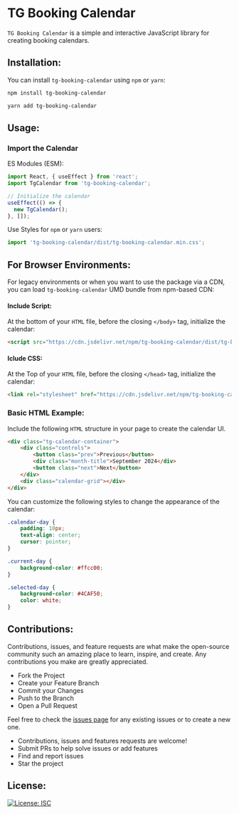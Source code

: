 # TG Booking Calendar

`TG Booking Calendar` is a simple and interactive JavaScript library for creating booking calendars.

## Installation:
You can install `tg-booking-calendar` using `npm` or `yarn`:
```bash
npm install tg-booking-calendar
```
```bash
yarn add tg-booking-calendar
```

## Usage:
### Import the Calendar

ES Modules (ESM):
```javascript
import React, { useEffect } from 'react';
import TgCalendar from 'tg-booking-calendar';

// Initialize the calendar
useEffect(() => {
  new TgCalendar();   
}, []);
```

Use Styles for `npm` or `yarn` users:
```js
import 'tg-booking-calendar/dist/tg-booking-calendar.min.css';
```

## For Browser Environments:
For legacy environments or when you want to use the package via a CDN, you can load `tg-booking-calendar` UMD bundle from npm-based CDN:

#### Include Script:
At the bottom of your `HTML` file, before the closing `</body>` tag, initialize the calendar:
```html
<script src="https://cdn.jsdelivr.net/npm/tg-booking-calendar/dist/tg-booking-calendar.min.js"></script>
```

#### Iclude CSS:
At the Top of your `HTML` file, before the closing `</head>` tag, initialize the calendar:
```html
<link rel="stylesheet" href="https://cdn.jsdelivr.net/npm/tg-booking-calendar/dist/tg-booking-calendar.min.css">
```

### Basic HTML Example:
Include the following `HTML` structure in your page to create the calendar UI.
```html
<div class="tg-calendar-container">
    <div class="controls">
        <button class="prev">Previous</button>
        <div class="month-title">September 2024</div>
        <button class="next">Next</button>
    </div>
    <div class="calendar-grid"></div>
</div>
```

You can customize the following styles to change the appearance of the calendar:
```css
.calendar-day {
    padding: 10px;
    text-align: center;
    cursor: pointer;
}

.current-day {
    background-color: #ffcc00;
}

.selected-day {
    background-color: #4CAF50;
    color: white;
}
```

## Contributions:

Contributions, issues, and feature requests are what make the open-source community such an amazing place to learn, inspire, and create. Any contributions you make are greatly appreciated.

- Fork the Project
- Create your Feature Branch
- Commit your Changes
- Push to the Branch
- Open a Pull Request

Feel free to check the [issues page](https://github.com/emimrulkayes/tg-booking-calendar/issues) for any existing issues or to create a new one.

- Contributions, issues and features requests are welcome!
- Submit PRs to help solve issues or add features
- Find and report issues
- Star the project

## License:

[![License: ISC](https://img.shields.io/badge/License-ISC-blue.svg)](https://opensource.org/licenses/ISC)
